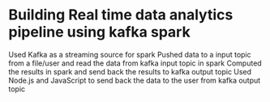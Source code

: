# Building Real time data analytics pipeline using kafka spark
Used Kafka as a streaming source for spark
Pushed data to a input topic from a file/user and read the data from kafka input topic in spark
Computed the results in spark and send back the results to kafka output topic
Used Node.js and JavaScript to send back the data to the user from kafka output topic
